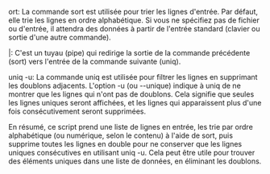 ort: La commande sort est utilisée pour trier les lignes d'entrée. Par défaut, elle trie les lignes en ordre alphabétique. Si vous ne spécifiez pas de fichier ou d'entrée, il attendra des données à partir de l'entrée standard (clavier ou sortie d'une autre commande).

|: C'est un tuyau (pipe) qui redirige la sortie de la commande précédente (sort) vers l'entrée de la commande suivante (uniq).

uniq -u: La commande uniq est utilisée pour filtrer les lignes en supprimant les doublons adjacents. L'option -u (ou --unique) indique à uniq de ne montrer que les lignes qui n'ont pas de doublons. Cela signifie que seules les lignes uniques seront affichées, et les lignes qui apparaissent plus d'une fois consécutivement seront supprimées.

En résumé, ce script prend une liste de lignes en entrée, les trie par ordre alphabétique (ou numérique, selon le contenu) à l'aide de sort, puis supprime toutes les lignes en double pour ne conserver que les lignes uniques consécutives en utilisant uniq -u. Cela peut être utile pour trouver des éléments uniques dans une liste de données, en éliminant les doublons.
